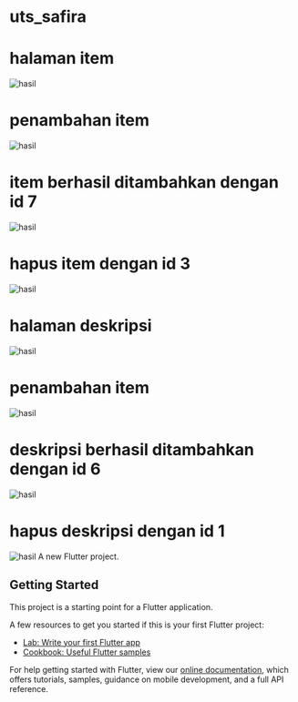 # uts_safira
# halaman item
![hasil](images/itemAwal.jpg)
# penambahan item
![hasil](images/tambahItem.jpg)
# item berhasil ditambahkan dengan id 7
![hasil](images/berhasil7.jpg)
# hapus item dengan id 3
![hasil](images/hapus3.jpg)
# halaman deskripsi
![hasil](images/desAwal.jpg)
# penambahan item
![hasil](images/tambahDes.jpg)
# deskripsi berhasil ditambahkan dengan id 6
![hasil](images/berhasil7.jpg)
# hapus deskripsi dengan id 1
![hasil](images/hapus1.jpg)
A new Flutter project.

## Getting Started

This project is a starting point for a Flutter application.

A few resources to get you started if this is your first Flutter project:

- [Lab: Write your first Flutter app](https://flutter.dev/docs/get-started/codelab)
- [Cookbook: Useful Flutter samples](https://flutter.dev/docs/cookbook)

For help getting started with Flutter, view our
[online documentation](https://flutter.dev/docs), which offers tutorials,
samples, guidance on mobile development, and a full API reference.
